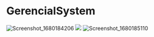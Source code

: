 # GerencialSystem
![Screenshot_1680184206](https://user-images.githubusercontent.com/49843350/228862457-378af31e-4b83-462c-af5f-78b1cef9e50d.png)
	<img src="https://user-images.githubusercontent.com/49843350…28863171-f127923e-f4c0-4c74-b136-fc54fe409245.png">
![Screenshot_1680185110](https://user-images.githubusercontent.com/49843350/228863385-faa36fba-b1c1-48da-a73a-c0e7da18ef45.png)

